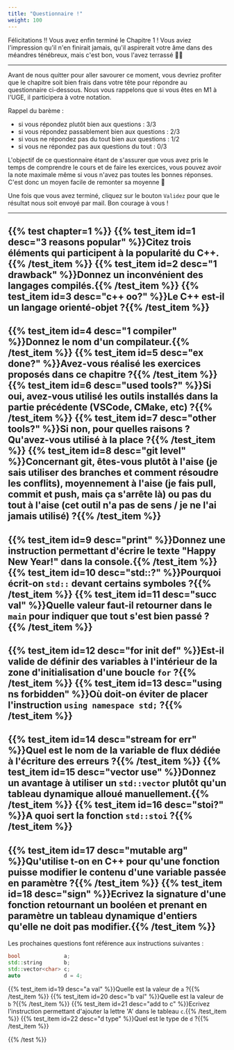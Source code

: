 ```yaml
---
title: "Questionnaire !"
weight: 100
---
```


Félicitations !! Vous avez enfin terminé le Chapitre 1 ! Vous aviez l'impression qu'il n'en finirait jamais, qu'il aspirerait votre âme dans des méandres ténébreux, mais c'est bon, vous l'avez terrassé 🥳🎉

---

Avant de nous quitter pour aller savourer ce moment, vous devriez profiter que le chapitre soit bien frais dans votre tête pour répondre au questionnaire ci-dessous. Nous vous rappelons que si vous êtes en M1 à l'UGE, il participera à votre notation.

Rappel du barème :
- si vous répondez plutôt bien aux questions : 3/3
- si vous répondez passablement bien aux questions : 2/3
- si vous ne répondez pas du tout bien aux questions : 1/2
- si vous ne répondez pas aux questions du tout : 0/3

L'objectif de ce questionnaire étant de s'assurer que vous avez pris le temps de comprendre le cours et de faire les exercices, vous pouvez avoir la note maximale même si vous n'avez pas toutes les bonnes réponses. C'est donc un moyen facile de remonter sa moyenne 🙂

Une fois que vous avez terminé, cliquez sur le bouton `Validez` pour que le résultat nous soit envoyé par mail. Bon courage à vous !

---

{{% test chapter=1 %}}
{{% test_item id=1 desc="3 reasons popular" %}}Citez trois éléments qui participent à la popularité du C++.{{% /test_item %}}
{{% test_item id=2 desc="1 drawback" %}}Donnez un inconvénient des langages compilés.{{% /test_item %}}
{{% test_item id=3 desc="c++ oo?" %}}Le C++ est-il un langage orienté-objet ?{{% /test_item %}}
---
{{% test_item id=4 desc="1 compiler" %}}Donnez le nom d'un compilateur.{{% /test_item %}}
{{% test_item id=5 desc="ex done?" %}}Avez-vous réalisé les exercices proposés dans ce chapitre ?{{% /test_item %}}
{{% test_item id=6 desc="used tools?" %}}Si oui, avez-vous utilisé les outils installés dans la partie précédente (VSCode, CMake, etc) ?{{% /test_item %}}
{{% test_item id=7 desc="other tools?" %}}Si non, pour quelles raisons ? Qu'avez-vous utilisé à la place ?{{% /test_item %}}
{{% test_item id=8 desc="git level" %}}Concernant git, êtes-vous plutôt à l'aise (je sais utiliser des branches et comment résoudre les conflits), moyennement à l'aise (je fais pull, commit et push, mais ça s'arrête là) ou pas du tout à l'aise (cet outil n'a pas de sens / je ne l'ai jamais utilisé) ?{{% /test_item %}}
---
{{% test_item id=9 desc="print" %}}Donnez une instruction permettant d'écrire le texte "Happy New Year!" dans la console.{{% /test_item %}}
{{% test_item id=10 desc="std::?" %}}Pourquoi écrit-on `std::` devant certains symboles ?{{% /test_item %}}
{{% test_item id=11 desc="succ val" %}}Quelle valeur faut-il retourner dans le `main` pour indiquer que tout s'est bien passé ?{{% /test_item %}}
---
{{% test_item id=12 desc="for init def" %}}Est-il valide de définir des variables à l'intérieur de la zone d'initialisation d'une boucle `for` ?{{% /test_item %}}
{{% test_item id=13 desc="using ns forbidden" %}}Où doit-on éviter de placer l'instruction `using namespace std;` ?{{% /test_item %}}
---
{{% test_item id=14 desc="stream for err" %}}Quel est le nom de la variable de flux dédiée à l'écriture des erreurs ?{{% /test_item %}}
{{% test_item id=15 desc="vector use" %}}Donnez un avantage à utiliser un `std::vector` plutôt qu'un tableau dynamique alloué manuellement.{{% /test_item %}}
{{% test_item id=16 desc="stoi?" %}}A quoi sert la fonction `std::stoi` ?{{% /test_item %}}
---
{{% test_item id=17 desc="mutable arg" %}}Qu'utilise t-on en C++ pour qu'une fonction puisse modifier le contenu d'une variable passée en paramètre ?{{% /test_item %}}
{{% test_item id=18 desc="sign" %}}Ecrivez la signature d'une fonction retournant un booléen et prenant en paramètre un tableau dynamique d'entiers qu'elle ne doit pas modifier.{{% /test_item %}}
---

Les prochaines questions font référence aux instructions suivantes : 
```cpp
bool              a;
std::string       b;
std::vector<char> c;
auto              d = 4;
```

{{% test_item id=19 desc="a val" %}}Quelle est la valeur de `a` ?{{% /test_item %}}
{{% test_item id=20 desc="b val" %}}Quelle est la valeur de `b` ?{{% /test_item %}}
{{% test_item id=21 desc="add to c" %}}Ecrivez l'instruction permettant d'ajouter la lettre 'A' dans le tableau `c`.{{% /test_item %}}
{{% test_item id=22 desc="d type" %}}Quel est le type de `d` ?{{% /test_item %}}

{{% /test %}}
